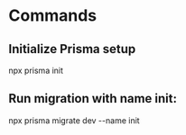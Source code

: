 # Commands

## Initialize Prisma setup
npx prisma init         

## Run migration with name init: 
npx prisma migrate dev --name init


